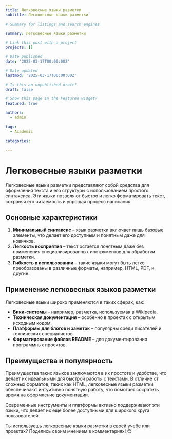 ```yaml
---
title: Легковесные языки разметки
subtitle: Легковесные языки разметки 

# Summary for listings and search engines

summary: Легковесные языки разметки 

# Link this post with a project
projects: []

# Date published
date: '2025-03-17T00:00:00Z'

# Date updated
lastmod: '2025-03-17T00:00:00Z'

# Is this an unpublished draft?
draft: false

# Show this page in the Featured widget?
featured: true

authors:
  - admin

tags:
  - Academic

categories:
  
---
```


# Легковесные языки разметки  

Легковесные языки разметки представляют собой средства для оформления текста и его структуры с использованием простого синтаксиса. Эти языки позволяют быстро и легко форматировать текст, сохраняя его читаемость и упрощая процесс написания.  

## Основные характеристики  

1. **Минимальный синтаксис** – язык разметки включает лишь базовые элементы, что делает его доступным и понятным даже для новичков.  
2. **Легкость восприятия** – текст остаётся понятным даже без применения специализированных инструментов для обработки разметки.  
3. **Гибкость в использовании** – такие языки могут быть легко преобразованы в различные форматы, например, HTML, PDF, и другие.  

## Применение легковесных языков разметки  

Легковесные языки широко применяются в таких сферах, как:  

- **Вики-системы** – например, разметка, используемая в Wikipedia.  
- **Техническая документация** – особенно в проектах с открытым исходным кодом.  
- **Платформы для блогов и заметок** – популярны среди писателей и технических специалистов.  
- **Форматирование файлов README** – для документирования программных проектов.  

## Преимущества и популярность  

Преимущества таких языков заключаются в их простоте и удобстве, что делает их идеальными для быстрой работы с текстами. В отличие от сложных форматов, таких как HTML, легковесные языки разметки обеспечивают интуитивно понятную работу, что помогает сократить время на оформление документации.  

Современные инструменты и платформы активно поддерживают эти языки, что делает их еще более доступными для широкого круга пользователей.  

Ты используешь легковесные языки разметки в своей учебе или проектах? Поделись своим мнением в комментариях! 😊  

